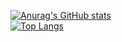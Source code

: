 [![Anurag's GitHub stats](https://github-readme-stats.vercel.app/api?username=rcoplo&show_icons=true&theme=gotham)](https://github.com/anuraghazra/github-readme-stats)<br/>
[![Top Langs](https://github-readme-stats.vercel.app/api/top-langs/?username=rcoplo&theme=gotham&layout=compact)](https://github.com/anuraghazra/github-readme-stats)
